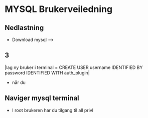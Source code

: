 # MYSQL Brukerveiledning
## Nedlastning
* Download mysql -->


## 3
|lag ny bruker i terminal = CREATE USER username IDENTIFIED BY password IDENTIFIED WITH auth_plugin|
* når du  


## Naviger mysql terminal
* I root brukeren har du tilgang til all privl
